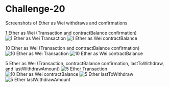 # Challenge-20

Screenshots of Ether as Wei withdraws and confirmations

1 Ether as Wei (Transaction and contractBalance confirmation)
![1 Ether as Wei Transaction](https://github.com/nathandwyer1991/Challenge-20/assets/144555934/4b66df40-8bb4-4bfc-ab65-dff047153653)
![1 Ether as Wei contractBalance](https://github.com/nathandwyer1991/Challenge-20/assets/144555934/cf40c0b2-b17a-4712-8e9e-a397fa509f46)

10 Ether as Wei (Transaction and contractBalance confirmation)
![10 Ether as Wei Transaction](https://github.com/nathandwyer1991/Challenge-20/assets/144555934/eb1b0dd4-d87e-4deb-b93b-87f887c12fa4)
![10 Ether as Wei contractBalance](https://github.com/nathandwyer1991/Challenge-20/assets/144555934/74c2f820-0e51-4981-b2f5-3c390e4f050f)

5 Ether as Wei (Transaction, contractBalance confirmation, lastToWithdraw, and lastWithdrawAmount)
![5 Ether Transaction](https://github.com/nathandwyer1991/Challenge-20/assets/144555934/e188dbe2-7571-44db-bb64-c9ee34cfc076)
![10 Ether as Wei contractBalance](https://github.com/nathandwyer1991/Challenge-20/assets/144555934/64cc521e-e11b-4122-9ba9-6538cdc77542)
![5 Ether lastToWithdraw](https://github.com/nathandwyer1991/Challenge-20/assets/144555934/c7f71e5b-3533-4757-a19f-0153b05b7b22)
![5 Ether lastWithdrawAmount](https://github.com/nathandwyer1991/Challenge-20/assets/144555934/52174f37-1dd0-4b05-b310-1caa637b86a4)
